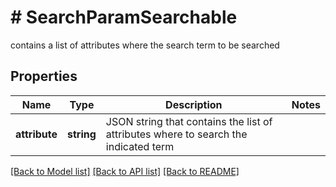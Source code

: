 # # SearchParamSearchable
contains a list of attributes where the search term to be searched

## Properties 


Name | Type | Description | Notes
------------ | ------------- | ------------- | -------------
**attribute**| **string** | JSON string that contains the list of attributes where to search the indicated term  |


[[Back to Model list]](../../README.md#models) [[Back to API list]](../../README.md#endpoints) [[Back to README]](../../README.md)

